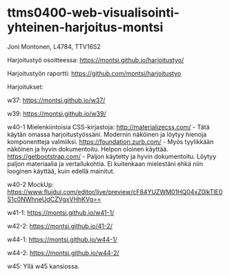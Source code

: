 # ttms0400-web-visualisointi-yhteinen-harjoitus-montsi

Joni Montonen, L4784, TTV16S2

Harjoitustyö osoitteessa: https://montsi.github.io/harjoitustyo/

Harjoitustyön raportti: https://github.com/montsi/harjoitustyo

Harjoitukset: 

w37: https://montsi.github.io/w37/

w39: https://montsi.github.io/w39/

w40-1 Mielenkiintoisia CSS-kirjastoja:
http://materializecss.com/ - Tätä käytän omassa harjoitustyössäni. Modernin näköinen ja löytyy hienoja komponentteja valmiiksi.
https://foundation.zurb.com/ - Myös tyylikkään näköinen ja hyvin dokumentoitu. Helpon oloinen käyttää.
https://getbootstrap.com/ - Paljon käytetty ja hyvin dokumentoitu. Löytyy paljon materiaalia ja vertailukohtia. Ei kuitenkaan mielestäni ehkä niin looginen käyttää, kuin edellä mainitut.

w40-2 MockUp: https://www.fluidui.com/editor/live/preview/cF84YUZWM01HQ04xZ0lkTlE0S1c0NWhneUdCZVgxVHhKVg==

w41-1: https://montsi.github.io/w41-1/

w42-2: https://montsi.github.io/41-2/

w44-1: https://montsi.github.io/w44-1/

w44-2: https://montsi.github.io/w44-2/

w45: Yllä w45 kansiossa.


